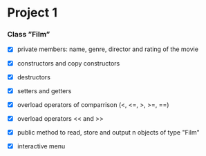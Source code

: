 # Project 1

### Class ”Film” 

- [x] private members: name, genre, director and rating of the movie

- [x] constructors and copy constructors

- [x] destructors

- [x] setters and getters

- [x] overload operators of comparrison (<, <=, >, >=, ==)

- [x] overload operators << and >> 

- [x] public method to read, store and output n objects of type "Film"

- [x] interactive menu
